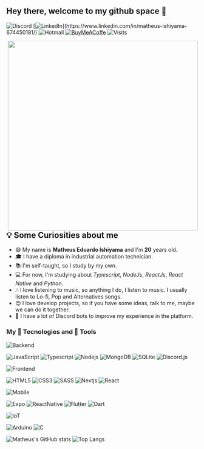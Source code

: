 ## Hey there, welcome to my github space 👋 

![Discord](https://img.shields.io/badge/-Bravan%236013-7289da?style=flat-square&logo=Discord&logoColor=white "Bravan#6013")
[![LinkedIn](https://img.shields.io/badge/-Matheus_Ishiyama_%28click_here%29-0a66c2?style=flat-square&logo=Linkedin "https://www.linkedin.com/in/matheus-ishiyama-674450181")](https://www.linkedin.com/in/matheus-ishiyama-674450181/)
![Hotmail](https://img.shields.io/badge/-semrumo3@hotmail.com-0078D4?style=flat-square&logo=microsoft "semrumo3@hotmail.com")
[![BuyMeACoffe](https://img.shields.io/badge/-Buy_me_a_coffe-FFDD00?style=flat-square&logo=buy-me-a-coffee&logoColor=black)](https://www.buymeacoffee.com/MatheusIshiyama)
![Visits](https://visitor-badge.laobi.icu/badge?page_id=MatheusIshiyama.MatheusIshiyama)

<img align="right" src="https://i.pinimg.com/originals/7c/f5/d9/7cf5d95ac563cb1688f99f23019de969.gif" width="500" >

## 💡 Some Curiosities about me

- 😄 My name is **Matheus Eduardo Ishiyama** and I'm **20** years old.
- 🎓 I have a diploma in industrial automation technician.
- 📚 I'm self-taught, so I study by my own.
- 💻 For now, I'm studying about _Typescript_, _NodeJs_, _ReactJs_, _React Native_ and _Python_.
- 🎶 I love listening to music, so anything I do, I listen to music. I usually listen to Lo-fi, Pop and Alternatives songs.
- 😊 I love develop projects, so if you have some ideas, talk to me, maybe we can do it together.
- 🤖 I have a lot of Discord bots to improve my experience in the platform.

### My 🚀 Tecnologies and 🧰 Tools

![Backend](https://img.shields.io/badge/⚡_BACKEND_|_🚀_Tecnologies_and_🧰_Tools-black?style=flat-square)

![JavaScript](https://img.shields.io/badge/-JavaScript-F7DF1E?style=flat-square&logo=javascript&logoColor=black "Javascript")
![Typescript](https://img.shields.io/badge/-Typescript-1572B6?style=flat-square&logo=typescript&logoColor=white "Typescript")
![Nodejs](https://img.shields.io/badge/-Nodejs-339933?style=flat-square&logo=Node.js&logoColor=white "Node.js")
![MongoDB](https://img.shields.io/badge/-MongoDB-47A248?style=flat-square&logo=mongodb&logoColor=white "MongoDB")
![SQLite](https://img.shields.io/badge/-SQLite-03BAFC?style=flat-square&logo=sqlite&logoColor=white "SQLite")
![Discord.js](https://img.shields.io/badge/-Discord.js-7289da?style=flat-square&logo=Discord&logoColor=white "Discord.js")

![Frontend](https://img.shields.io/badge/⚡_FRONTEND_|_🚀_Tecnologies_and_🧰_Tools-black?style=flat-square)

![HTML5](https://img.shields.io/badge/-HTML5-E34F26?style=flat-square&logo=html5&logoColor=white "HTML5")
![CSS3](https://img.shields.io/badge/-CSS3-1572B6?style=flat-square&logo=css3 "CSS3")
![SASS](https://img.shields.io/badge/-SASS-BF4080?style=flat-square&logo=sass&logoColor=white "SASS")
![Nextjs](https://img.shields.io/badge/-Nextjs-000000?style=flat-square&logo=next.js&logoColor=white "Next.js")
![React](https://img.shields.io/badge/-React-1572B6?style=flat-square&logo=react&logoColor=white "React")

![Mobile](https://img.shields.io/badge/⚡_MOBILE_|_🚀_Tecnologies_and_🧰_Tools-black?style=flat-square)

![Expo](https://img.shields.io/badge/-Expo-000000?style=flat-square&logo=Expo "Expo")
![ReactNative](https://img.shields.io/badge/-React_Native-1572B6?style=flat-square&logo=react&logoColor=white "React Native")
![Flutter](https://img.shields.io/badge/-Flutter-1572B6?style=flat-square&logo=flutter "Flutter")
![Dart](https://img.shields.io/badge/-Dart-0390fc?style=flat-square&logo=dart "Dart")

![IoT](https://img.shields.io/badge/⚡_IoT_|_🚀_Tecnologies_and_🧰_Tools-black?style=flat-square)

![Arduino](https://img.shields.io/badge/-Arduino-008184?style=flat-square&logo=Arduino&logoColor=white "Arduino")
![C](https://img.shields.io/badge/-Language_C-blue?style=flat-square&logo=C&logoColor=white)

![Matheus's GitHub stats](https://github-readme-stats.vercel.app/api?username=matheusishiyama&count_private&include_all_commits=true&show_icons=true&theme=algolia)
![Top Langs](https://github-readme-stats.vercel.app/api/top-langs/?username=matheusishiyama&hide=TeX&layout=compact&theme=algolia)
